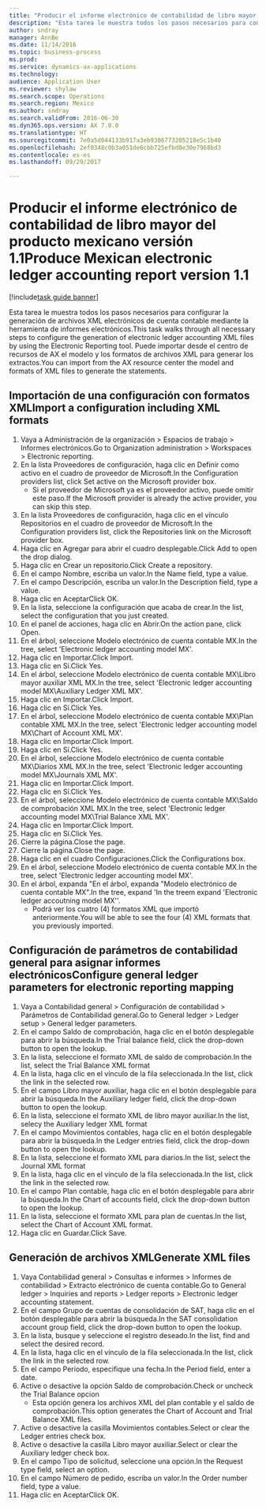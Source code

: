 ```yaml
--- 
title: "Producir el informe electrónico de contabilidad de libro mayor del producto mexicano versión 1.1"
description: "Esta tarea le muestra todos los pasos necesarios para configurar la generación de archivos XML electrónicos de cuenta contable mediante la herramienta de informes electrónicos."
author: sndray
manager: AnnBe
ms.date: 11/14/2016
ms.topic: business-process
ms.prod: 
ms.service: dynamics-ax-applications
ms.technology: 
audience: Application User
ms.reviewer: shylaw
ms.search.scope: Operations
ms.search.region: Mexico
ms.author: sndray
ms.search.validFrom: 2016-06-30
ms.dyn365.ops.version: AX 7.0.0
ms.translationtype: HT
ms.sourcegitcommit: 7e0a5d044133b917a3eb9386773205218e5c1b40
ms.openlocfilehash: 2ef0348c0b3a051de6cbb725efbd8e30e7968bd3
ms.contentlocale: es-es
ms.lasthandoff: 09/29/2017

---
```

# <a name="produce-mexican-electronic-ledger-accounting-report-version-11"></a><span data-ttu-id="397bc-103">Producir el informe electrónico de contabilidad de libro mayor del producto mexicano versión 1.1</span><span class="sxs-lookup"><span data-stu-id="397bc-103">Produce Mexican electronic ledger accounting report version 1.1</span></span>

[!include[task guide banner](../../includes/task-guide-banner.md)]

<span data-ttu-id="397bc-104">Esta tarea le muestra todos los pasos necesarios para configurar la generación de archivos XML electrónicos de cuenta contable mediante la herramienta de informes electrónicos.</span><span class="sxs-lookup"><span data-stu-id="397bc-104">This task walks through all necessary steps to configure the generation of electronic ledger accounting XML files by using the Electronic Reporting tool.</span></span> <span data-ttu-id="397bc-105">Puede importar desde el centro de recursos de AX el modelo y los formatos de archivos XML para generar los extractos.</span><span class="sxs-lookup"><span data-stu-id="397bc-105">You can import from the AX resource center the model and formats of XML files to generate the statements.</span></span> 


## <a name="import-a-configuration-including-xml-formats"></a><span data-ttu-id="397bc-106">Importación de una configuración con formatos XML</span><span class="sxs-lookup"><span data-stu-id="397bc-106">Import a configuration including XML formats</span></span>
1. <span data-ttu-id="397bc-107">Vaya a Administración de la organización > Espacios de trabajo > Informes electrónicos.</span><span class="sxs-lookup"><span data-stu-id="397bc-107">Go to Organization administration > Workspaces > Electronic reporting.</span></span>
2. <span data-ttu-id="397bc-108">En la lista Proveedores de configuración, haga clic en Definir como activo en el cuadro de proveedor de Microsoft.</span><span class="sxs-lookup"><span data-stu-id="397bc-108">In the Configuration providers list, click Set active on the Microsoft provider box.</span></span>
    * <span data-ttu-id="397bc-109">Si el proveedor de Microsoft ya es el proveedor activo, puede omitir este paso.</span><span class="sxs-lookup"><span data-stu-id="397bc-109">If the Microsoft provider is already the active provider, you can skip this step.</span></span>  
3. <span data-ttu-id="397bc-110">En la lista Proveedores de configuración, haga clic en el vínculo Repositorios en el cuadro de proveedor de Microsoft.</span><span class="sxs-lookup"><span data-stu-id="397bc-110">In the Configuration providers list, click the Repositories link on the Microsoft provider box.</span></span>
4. <span data-ttu-id="397bc-111">Haga clic en Agregar para abrir el cuadro desplegable.</span><span class="sxs-lookup"><span data-stu-id="397bc-111">Click Add to open the drop dialog.</span></span>
5. <span data-ttu-id="397bc-112">Haga clic en Crear un repositorio.</span><span class="sxs-lookup"><span data-stu-id="397bc-112">Click Create a repository.</span></span>
6. <span data-ttu-id="397bc-113">En el campo Nombre, escriba un valor.</span><span class="sxs-lookup"><span data-stu-id="397bc-113">In the Name field, type a value.</span></span>
7. <span data-ttu-id="397bc-114">En el campo Descripción, escriba un valor.</span><span class="sxs-lookup"><span data-stu-id="397bc-114">In the Description field, type a value.</span></span>
8. <span data-ttu-id="397bc-115">Haga clic en Aceptar</span><span class="sxs-lookup"><span data-stu-id="397bc-115">Click OK.</span></span>
9. <span data-ttu-id="397bc-116">En la lista, seleccione la configuración que acaba de crear.</span><span class="sxs-lookup"><span data-stu-id="397bc-116">In the list, select the configuration that you just created.</span></span>
10. <span data-ttu-id="397bc-117">En el panel de acciones, haga clic en Abrir.</span><span class="sxs-lookup"><span data-stu-id="397bc-117">On the action pane, click Open.</span></span>
11. <span data-ttu-id="397bc-118">En el árbol, seleccione Modelo electrónico de cuenta contable MX.</span><span class="sxs-lookup"><span data-stu-id="397bc-118">In the tree, select 'Electronic ledger accounting model MX'.</span></span>
12. <span data-ttu-id="397bc-119">Haga clic en Importar.</span><span class="sxs-lookup"><span data-stu-id="397bc-119">Click Import.</span></span>
13. <span data-ttu-id="397bc-120">Haga clic en Sí.</span><span class="sxs-lookup"><span data-stu-id="397bc-120">Click Yes.</span></span>
14. <span data-ttu-id="397bc-121">En el árbol, seleccione Modelo electrónico de cuenta contable MX\Libro mayor auxiliar XML MX.</span><span class="sxs-lookup"><span data-stu-id="397bc-121">In the tree, select 'Electronic ledger accounting model MX\Auxiliary Ledger XML MX'.</span></span>
15. <span data-ttu-id="397bc-122">Haga clic en Importar.</span><span class="sxs-lookup"><span data-stu-id="397bc-122">Click Import.</span></span>
16. <span data-ttu-id="397bc-123">Haga clic en Sí.</span><span class="sxs-lookup"><span data-stu-id="397bc-123">Click Yes.</span></span>
17. <span data-ttu-id="397bc-124">En el árbol, seleccione Modelo electrónico de cuenta contable MX\Plan contable XML MX.</span><span class="sxs-lookup"><span data-stu-id="397bc-124">In the tree, select 'Electronic ledger accounting model MX\Chart of Account XML MX'.</span></span>
18. <span data-ttu-id="397bc-125">Haga clic en Importar.</span><span class="sxs-lookup"><span data-stu-id="397bc-125">Click Import.</span></span>
19. <span data-ttu-id="397bc-126">Haga clic en Sí.</span><span class="sxs-lookup"><span data-stu-id="397bc-126">Click Yes.</span></span>
20. <span data-ttu-id="397bc-127">En el árbol, seleccione Modelo electrónico de cuenta contable MX\Diarios XML MX.</span><span class="sxs-lookup"><span data-stu-id="397bc-127">In the tree, select 'Electronic ledger accounting model MX\Journals XML MX'.</span></span>
21. <span data-ttu-id="397bc-128">Haga clic en Importar.</span><span class="sxs-lookup"><span data-stu-id="397bc-128">Click Import.</span></span>
22. <span data-ttu-id="397bc-129">Haga clic en Sí.</span><span class="sxs-lookup"><span data-stu-id="397bc-129">Click Yes.</span></span>
23. <span data-ttu-id="397bc-130">En el árbol, seleccione Modelo electrónico de cuenta contable MX\Saldo de comprobación XML MX.</span><span class="sxs-lookup"><span data-stu-id="397bc-130">In the tree, select 'Electronic ledger accounting model MX\Trial Balance XML MX'.</span></span>
24. <span data-ttu-id="397bc-131">Haga clic en Importar.</span><span class="sxs-lookup"><span data-stu-id="397bc-131">Click Import.</span></span>
25. <span data-ttu-id="397bc-132">Haga clic en Sí.</span><span class="sxs-lookup"><span data-stu-id="397bc-132">Click Yes.</span></span>
26. <span data-ttu-id="397bc-133">Cierre la página.</span><span class="sxs-lookup"><span data-stu-id="397bc-133">Close the page.</span></span>
27. <span data-ttu-id="397bc-134">Cierre la página.</span><span class="sxs-lookup"><span data-stu-id="397bc-134">Close the page.</span></span>
28. <span data-ttu-id="397bc-135">Haga clic en el cuadro Configuraciones.</span><span class="sxs-lookup"><span data-stu-id="397bc-135">Click the Configurations box.</span></span>
29. <span data-ttu-id="397bc-136">En el árbol, seleccione Modelo electrónico de cuenta contable MX.</span><span class="sxs-lookup"><span data-stu-id="397bc-136">In the tree, select 'Electronic ledger accounting model MX'.</span></span>
30. <span data-ttu-id="397bc-137">En el árbol, expanda "En el árbol, expanda "Modelo electrónico de cuenta contable MX".</span><span class="sxs-lookup"><span data-stu-id="397bc-137">In the tree, expand 'In the treem expand 'Electronic ledger accoutning model MX''.</span></span>
    * <span data-ttu-id="397bc-138">Podrá ver los cuatro (4) formatos XML que importó anteriormente.</span><span class="sxs-lookup"><span data-stu-id="397bc-138">You will be able to see the four (4) XML formats that you previously imported.</span></span>  

## <a name="configure-general-ledger-parameters-for-electronic-reporting-mapping"></a><span data-ttu-id="397bc-139">Configuración de parámetros de contabilidad general para asignar informes electrónicos</span><span class="sxs-lookup"><span data-stu-id="397bc-139">Configure general ledger parameters for electronic reporting mapping</span></span>
1. <span data-ttu-id="397bc-140">Vaya a Contabilidad general > Configuración de contabilidad > Parámetros de Contabilidad general.</span><span class="sxs-lookup"><span data-stu-id="397bc-140">Go to General ledger > Ledger setup > General ledger parameters.</span></span>
2. <span data-ttu-id="397bc-141">En el campo Saldo de comprobación, haga clic en el botón desplegable para abrir la búsqueda.</span><span class="sxs-lookup"><span data-stu-id="397bc-141">In the Trial balance field, click the drop-down button to open the lookup.</span></span>
3. <span data-ttu-id="397bc-142">En la lista, seleccione el formato XML de saldo de comprobación.</span><span class="sxs-lookup"><span data-stu-id="397bc-142">In the list, select the Trial Balance XML format</span></span>
4. <span data-ttu-id="397bc-143">En la lista, haga clic en el vínculo de la fila seleccionada.</span><span class="sxs-lookup"><span data-stu-id="397bc-143">In the list, click the link in the selected row.</span></span>
5. <span data-ttu-id="397bc-144">En el campo Libro mayor auxiliar, haga clic en el botón desplegable para abrir la búsqueda.</span><span class="sxs-lookup"><span data-stu-id="397bc-144">In the Auxiliary ledger field, click the drop-down button to open the lookup.</span></span>
6. <span data-ttu-id="397bc-145">En la lista, seleccione el formato XML de libro mayor auxiliar.</span><span class="sxs-lookup"><span data-stu-id="397bc-145">In the list, selecy the Auxiliary ledger XML format</span></span>
7. <span data-ttu-id="397bc-146">En el campo Movimientos contables, haga clic en el botón desplegable para abrir la búsqueda.</span><span class="sxs-lookup"><span data-stu-id="397bc-146">In the Ledger entries field, click the drop-down button to open the lookup.</span></span>
8. <span data-ttu-id="397bc-147">En la lista, seleccione el formato XML para diarios.</span><span class="sxs-lookup"><span data-stu-id="397bc-147">In the list, select the Journal XML format</span></span>
9. <span data-ttu-id="397bc-148">En la lista, haga clic en el vínculo de la fila seleccionada.</span><span class="sxs-lookup"><span data-stu-id="397bc-148">In the list, click the link in the selected row.</span></span>
10. <span data-ttu-id="397bc-149">En el campo Plan contable, haga clic en el botón desplegable para abrir la búsqueda.</span><span class="sxs-lookup"><span data-stu-id="397bc-149">In the Chart of accounts field, click the drop-down button to open the lookup.</span></span>
11. <span data-ttu-id="397bc-150">En la lista, seleccione el formato XML para plan de cuentas.</span><span class="sxs-lookup"><span data-stu-id="397bc-150">In the list, select the Chart of Account XML format.</span></span>
12. <span data-ttu-id="397bc-151">Haga clic en Guardar.</span><span class="sxs-lookup"><span data-stu-id="397bc-151">Click Save.</span></span>

## <a name="generate-xml-files"></a><span data-ttu-id="397bc-152">Generación de archivos XML</span><span class="sxs-lookup"><span data-stu-id="397bc-152">Generate XML files</span></span>
1. <span data-ttu-id="397bc-153">Vaya Contabilidad general > Consultas e informes > Informes de contabilidad > Extracto electrónico de cuenta contable.</span><span class="sxs-lookup"><span data-stu-id="397bc-153">Go to General ledger > Inquiries and reports > Ledger reports > Electronic ledger accounting statement.</span></span>
2. <span data-ttu-id="397bc-154">En el campo Grupo de cuentas de consolidación de SAT, haga clic en el botón desplegable para abrir la búsqueda.</span><span class="sxs-lookup"><span data-stu-id="397bc-154">In the SAT consolidation account group field, click the drop-down button to open the lookup.</span></span>
3. <span data-ttu-id="397bc-155">En la lista, busque y seleccione el registro deseado.</span><span class="sxs-lookup"><span data-stu-id="397bc-155">In the list, find and select the desired record.</span></span>
4. <span data-ttu-id="397bc-156">En la lista, haga clic en el vínculo de la fila seleccionada.</span><span class="sxs-lookup"><span data-stu-id="397bc-156">In the list, click the link in the selected row.</span></span>
5. <span data-ttu-id="397bc-157">En el campo Período, especifique una fecha.</span><span class="sxs-lookup"><span data-stu-id="397bc-157">In the Period field, enter a date.</span></span>
6. <span data-ttu-id="397bc-158">Active o desactive la opción Saldo de comprobación.</span><span class="sxs-lookup"><span data-stu-id="397bc-158">Check or uncheck the Trial Balance opcion</span></span>
    * <span data-ttu-id="397bc-159">Esta opción genera los archivos XML del plan contable y el saldo de comprobación.</span><span class="sxs-lookup"><span data-stu-id="397bc-159">This option generates the Chart of Account and Trial Balance XML files.</span></span>  
7. <span data-ttu-id="397bc-160">Active o desactive la casilla Movimientos contables.</span><span class="sxs-lookup"><span data-stu-id="397bc-160">Select or clear the Ledger entries check box.</span></span>
8. <span data-ttu-id="397bc-161">Active o desactive la casilla Libro mayor auxiliar.</span><span class="sxs-lookup"><span data-stu-id="397bc-161">Select or clear the Auxiliary ledger check box.</span></span>
9. <span data-ttu-id="397bc-162">En el campo Tipo de solicitud, seleccione una opción.</span><span class="sxs-lookup"><span data-stu-id="397bc-162">In the Request type field, select an option.</span></span>
10. <span data-ttu-id="397bc-163">En el campo Número de pedido, escriba un valor.</span><span class="sxs-lookup"><span data-stu-id="397bc-163">In the Order number field, type a value.</span></span>
11. <span data-ttu-id="397bc-164">Haga clic en Aceptar</span><span class="sxs-lookup"><span data-stu-id="397bc-164">Click OK.</span></span>


